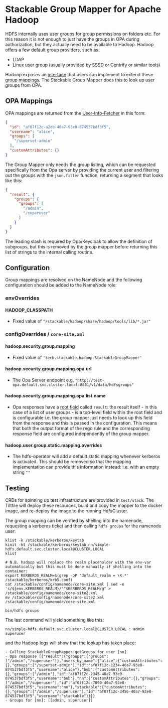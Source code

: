 # Stackable Group Mapper for Apache Hadoop

HDFS internally uses user groups for group permissions on folders etc. For this reason it is not enough to just have the groups in OPA during authorization, but they actually need to be available to Hadoop. Hadoop offers a few default group providers, such as:

* LDAP
* Linux user group (usually provided by SSSD or Centrify or similar tools)

Hadoop exposes an [interface](https://github.com/apache/hadoop/blob/rel/release-3.3.6/hadoop-common-project/hadoop-common/src/main/java/org/apache/hadoop/security/GroupMappingServiceProvider.java) that users can implement to extend these [group mappings](https://hadoop.apache.org/docs/stable/hadoop-project-dist/hadoop-common/GroupsMapping.html). The Stackable Group Mapper does this to look up user groups from OPA.

## OPA Mappings

OPA mappings are returned from the [User-Info-Fetcher](https://docs.stackable.tech/home/nightly/opa/usage-guide/user-info-fetcher#_example_rego_rule) in this form:

```json
{
  "id": "af07f12c-a2db-40a7-93e0-874537bdf3f5",
  "username": "alice",
  "groups": [
    "/superset-admin"
  ],
  "customAttributes": {}
}
```

The Group Mapper only needs the group listing, which can be requested specifically from the Opa server by providing the current user and filtering out the groups with the `json.filter` function, returning a segment that looks like this:

```json
{
  "result": {
    "groups": {
      "groups": [
        "/admin",
        "/superuser"
      ]
    }
  }
}
```

The leading slash is required by Opa/Keycloak to allow the definition of subgroups, but this is removed by the group mapper before returning this list of strings to the internal calling routine.

## Configuration

Group mappings are resolved on the NameNode and the following configuration should be added to the NameNode role:

### envOverrides

#### HADOOP_CLASSPATH

* Fixed value of `"/stackable/hadoop/share/hadoop/tools/lib/*.jar"`

### configOverrides / `core-site.xml`

#### hadoop.security.group.mapping

* Fixed value of `"tech.stackable.hadoop.StackableGroupMapper"`

#### hadoop.security.group.mapping.opa.url

* The Opa Server endpoint e.g. `"http://test-opa.default.svc.cluster.local:8081/v1/data/hdfsgroups"`

#### hadoop.security.group.mapping.opa.list.name

* Opa responses have a [root field](https://www.openpolicyagent.org/docs/latest/rest-api/#response-message) called `result`: the result itself - in this case of a list of user groups - is a top-level field within the root field and is configurable i.e. the group mapper just needs to look up this field from the response and this is passed in the configuration. This means that both the output format of the rego rule and the corresponding response field are configured independently of the group mapper.

#### hadoop.user.group.static.mapping.overrides

* The hdfs-operator will add a default static mapping whenever kerberos is activated. This should be removed so that the mapping implementation can provide this information instead: i.e. with an empty string `""`

## Testing

CRDs for spinning up test infrastructure are provided in `test/stack`. The Tiltfile will deploy these resources, build and copy the mapper to the docker image, and re-deploy the image to the running HdfsCluster.

The group mapping can be verified by shelling into the namenode, requesting a kerberos ticket and then calling `hdfs groups` for the namenode user:

```shell
klist -k /stackable/kerberos/keytab
kinit -kt /stackable/kerberos/keytab nn/simple-hdfs.default.svc.cluster.local@CLUSTER.LOCAL
klist

# N.B. hadoop will replace the realm placeholder with the env-var automatically but this must be done manually if shelling into the container:
export KERBEROS_REALM=$(grep -oP 'default_realm = \K.*' /stackable/kerberos/krb5.conf)
cat /stackable/config/namenode/core-site.xml | sed -e 's/${env.KERBEROS_REALM}/'"$KERBEROS_REALM/g" > /stackable/config/namenode/core-site2.xml
mv /stackable/config/namenode/core-site2.xml /stackable/config/namenode/core-site.xml

bin/hdfs groups
```

The last command will yield something like this:
```shell
nn/simple-hdfs.default.svc.cluster.local@CLUSTER.LOCAL : admin superuser
```
and the Hadoop logs will show that the lookup has taken place:

```
- Calling StackableGroupMapper.getGroups for user [nn]
- Opa response [{"result":{"groups":{"groups":["/admin","/superuser"]},"users_by_name":{"alice":{"customAttributes":{},"groups":["/superset-admin"],"id":"af07f12c-1234-40a7-93e0-874537bdf3f5","username":"alice"},"bob":{"customAttributes":{},"groups":["/admin"],"id":"af07f12c-2345-40a7-93e0-874537bdf3f5","username":"bob"},"nn":{"customAttributes":{},"groups":["/admin","/superuser"],"id":"af07f12c-7890-40a7-93e0-874537bdf3f5","username":"nn"},"stackable":{"customAttributes":{},"groups":["/admin","/superuser"],"id":"af07f12c-3456-40a7-93e0-874537bdf3f5","username":"stackable"}}}}
- Groups for [nn]: [[admin, superuser]]
```